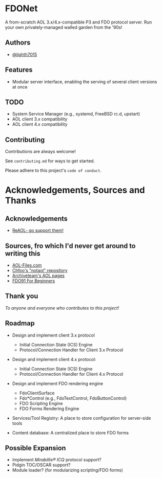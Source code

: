 
# FDONet
A from-scratch AOL 3.x/4.x-compatible P3 and FDO protocol server. Run your own privately-managed walled garden from the '90s!


## Authors
- [@lighth7015](https://www.github.com/lighth7015)

## Features
- Modular server interface, enabling the serving of several client versions at once

## TODO
- System Service Manager (e.g., systemd, FreeBSD rc.d, upstart)
- AOL client 3.x compatibility
- AOL client 4.x compatibility

## Contributing

Contributions are always welcome!

See `contributing.md` for ways to get started.

Please adhere to this project's `code of conduct`.


# Acknowledgements, Sources and Thanks
## Acknowledgements
 - [ReAOL- go support them!]()

## Sources, fro which I'd never get around to writing this
 - [AOL-Files.com](https://mattmazur.com/category/aol-files/)
 - [Chfoo's "notaol" repository](https://github.com/chfoo/notaol)
 - [Archiveteam's AOL pages](https://wiki.archiveteam.org/index.php/AOL#Form_Definition_Operator_/_Form_Display_Operation_(FDO91_or_FDO))
 - [FDO91 For Beginners](http://web.archive.org/web/20020205182212/http://www.aol-files.com/fdo91/index.html)

## Thank you
*To anyone and everyone who contributes to this project!*
## Roadmap

- Design and implement client 3.x protocol
  * Initial Connection State (ICS) Engine
  * Protocol/Connection Handler for Client 3.x Protocol

- Design and implement client 4.x protocol:
  * Initial Connection State (ICS) Engine
  * Protocol/Connection Handler for Client 4.x Protocol

- Design and implement FDO rendering engine
  * FdoClientSurface
  * Fdo*Control (e.g., FdoTextControl, FdoButtonControl)
  * FDO Scripting Engine
  * FDO Forms Rendering Engine

- Services/Tool Registry: A place to store configuration for server-side tools
- Content database: A centralized place to store FDO forms

## Possible Expansion

- Implement _Mirabillis&reg; ICQ_ protocol support?
- Pidgin TOC/OSCAR support?
- Module loader? (for modularizing scripting/FDO forms)
